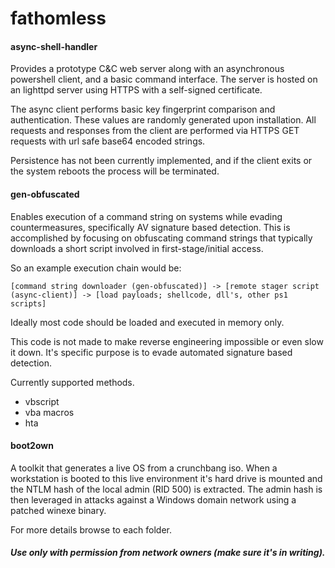 # fathomless

#### async-shell-handler

Provides a prototype C&C web server along with an asynchronous powershell client, and a basic command interface.
The server is hosted on an lighttpd server using HTTPS with a self-signed certificate. 

The async client performs basic key fingerprint comparison and authentication. These values are randomly generated 
upon installation. All requests and responses from the client are performed via HTTPS GET requests with url safe base64 encoded strings.

Persistence has not been currently implemented, and if the client exits or the system reboots the process will be terminated.

#### gen-obfuscated

Enables execution of a command string on systems while evading countermeasures, specifically AV signature based detection. This is accomplished by focusing on obfuscating command strings that typically downloads a short script involved in first-stage/initial access.

So an example execution chain would be:
```
[command string downloader (gen-obfuscated)] -> [remote stager script (async-client)] -> [load payloads; shellcode, dll's, other ps1 scripts]
```

Ideally most code should be loaded and executed in memory only.

This code is not made to make reverse engineering impossible or even slow it down. It's specific purpose is to evade automated signature based detection.

Currently supported methods.
* vbscript 
* vba macros
* hta

#### boot2own

A toolkit that generates a live OS from a crunchbang iso. When a workstation is booted to this live environment it's hard drive is mounted and the NTLM hash of the local admin (RID 500) is extracted. The admin hash is then leveraged 
in attacks against a Windows domain network using a patched winexe binary.

For more details browse to each folder.

##### Use only with permission from network owners (make sure it's in writing). 

